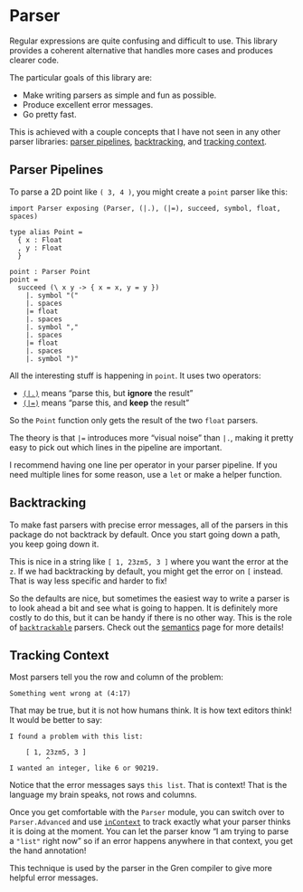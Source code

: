 # Parser

Regular expressions are quite confusing and difficult to use. This library provides a coherent alternative that handles more cases and produces clearer code.

The particular goals of this library are:

  - Make writing parsers as simple and fun as possible.
  - Produce excellent error messages.
  - Go pretty fast.

This is achieved with a couple concepts that I have not seen in any other parser libraries: [parser pipelines](#parser-pipelines), [backtracking](#backtracking), and [tracking context](#tracking-context).


## Parser Pipelines

To parse a 2D point like `( 3, 4 )`, you might create a `point` parser like this:

```gren
import Parser exposing (Parser, (|.), (|=), succeed, symbol, float, spaces)

type alias Point =
  { x : Float
  , y : Float
  }

point : Parser Point
point =
  succeed (\ x y -> { x = x, y = y })
    |. symbol "("
    |. spaces
    |= float
    |. spaces
    |. symbol ","
    |. spaces
    |= float
    |. spaces
    |. symbol ")"
```

All the interesting stuff is happening in `point`. It uses two operators:

  - [`(|.)`][ignore] means “parse this, but **ignore** the result”
  - [`(|=)`][keep] means “parse this, and **keep** the result”

So the `Point` function only gets the result of the two `float` parsers.

[ignore]: https://packages.gren-lang.org/package/gren-lang/parser/version/3.0.1/module/Parser#|.
[keep]: https://packages.gren-lang.org/package/gren-lang/parser/version/3.0.1/module/Parser#|=

The theory is that `|=` introduces more “visual noise” than `|.`, making it pretty easy to pick out which lines in the pipeline are important.

I recommend having one line per operator in your parser pipeline. If you need multiple lines for some reason, use a `let` or make a helper function.



## Backtracking

To make fast parsers with precise error messages, all of the parsers in this package do not backtrack by default. Once you start going down a path, you keep going down it.

This is nice in a string like `[ 1, 23zm5, 3 ]` where you want the error at the `z`. If we had backtracking by default, you might get the error on `[` instead. That is way less specific and harder to fix!

So the defaults are nice, but sometimes the easiest way to write a parser is to look ahead a bit and see what is going to happen. It is definitely more costly to do this, but it can be handy if there is no other way. This is the role of [`backtrackable`](https://packages.gren-lang.org/package/gren-lang/parser/version/3.0.1/module/Parser#backtrackable) parsers. Check out the [semantics](https://github.com/gren-lang/parser/blob/main/semantics.md) page for more details!

## Tracking Context

Most parsers tell you the row and column of the problem:

    Something went wrong at (4:17)

That may be true, but it is not how humans think. It is how text editors think! It would be better to say:

    I found a problem with this list:

        [ 1, 23zm5, 3 ]
             ^
    I wanted an integer, like 6 or 90219.

Notice that the error messages says `this list`. That is context! That is the language my brain speaks, not rows and columns.

Once you get comfortable with the `Parser` module, you can switch over to `Parser.Advanced` and use [`inContext`](https://packages.gren-lang.org/package/gren-lang/parser/version/3.0.1/module/Parser.Advanced#inContext) to track exactly what your parser thinks it is doing at the moment. You can let the parser know “I am trying to parse a `"list"` right now” so if an error happens anywhere in that context, you get the hand annotation!

This technique is used by the parser in the Gren compiler to give more helpful error messages.
